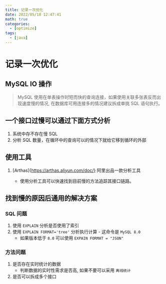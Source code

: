 ```yaml
---
title: 记录一次优化
date: 2022/05/18 12:47:41
math: true
categories:
  - [optimize]
tags:
  - [java]
---
```

# 记录一次优化

## MySQL IO 操作
> MySQL 使用在单表操作时短而快的查询连接，如果使用关联多张表反而出现速度慢的情况, 在数据库可用连接多的情况建议拆成单挑 SQL 语句执行。

## 一个接口过慢可以通过下面方式分析

1. 系统中存不存在慢 SQL
2. 分析 SQL 数量，在循环中的查询可以的情况下就给它移到循环的外部

## 使用工具

1. [Arthas]{https://arthas.aliyun.com/doc/} 阿里出品一款分析工具

    - 使用分析工具可以快速找到目前慢的方法追踪其接口链路。

## 找到慢的原因后通用的解决方案

### SQL 问题
1. 使用 `EXPLAIN`  分析是否使用了索引
2. 使用 `EXPLAIN FORMAT='tree'` 分析执行计算 - 这命令是 `MySQL 8.0`
    - 如果版本低于 `8.0` 可以使用 `EXPAIN FORMAT = "JSON"` 
### 方法问题
1. 是否存在实时统计的数据
    -  判断数据的实时性需求是否高, 如果不要可以采用 `离线统计`
2. 是否可以拆成多个接口

